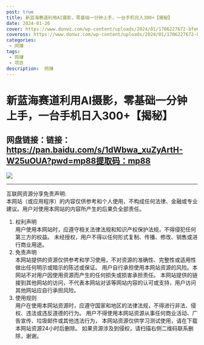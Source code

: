 ```yaml
---
post: true
title: 新蓝海赛道利用AI摄影，零基础一分钟上手，一台手机日入300+【揭秘】
date: 2024-01-26
cover: https://www.donwz.com/wp-content/uploads/2024/01/1706227672-bfe6e5e1e32ed2a.jpg
coveross: https://www.donwz.com/wp-content/uploads/2024/01/1706227672-bfe6e5e1e32ed2a.jpg
categories:
 - 网赚
tags:
 - 网赚
 - 项目
description:  网赚
---
```

# 新蓝海赛道利用AI摄影，零基础一分钟上手，一台手机日入300+【揭秘】

## 网盘链接：链接：https://pan.baidu.com/s/1dWbwa_xuZyArtH-W25uOUA?pwd=mp88提取码：mp88  

![](https://www.donwz.com/wp-content/uploads/2024/01/1706227672-bfe6e5e1e32ed2a.jpg)

---
互联网资源分享免责声明:  
本网站（或应用程序）的内容仅供参考和个人使用，不构成任何法律、金融或专业建议。用户对使用本网站的内容所产生的后果负全部责任。
1. 权利声明  
用户使用本网站时，应遵守相关法律法规和知识产权保护法规，不得侵犯任何第三方的权益。
未经授权，用户不得以任何形式复制、传播、修改、销售或进行商业用途。
2. 免责声明  
本网站提供的资源仅供参考和学习使用，不对资源的准确性、完整性或适用性做出任何明示或暗示的陈述或保证。
用户自行承担使用本网站资源的风险。本网站不对用户因使用资源而产生的任何损失或损害承担责任。
本网站提供的链接到其他网站的访问，不代表本网站对该等网站内容的认可或支持，用户访问其他网站应自行承担风险。
3. 使用规则  
用户在使用本网站资源时，应遵守国家和地区的法律法规，不得进行非法、侵权、违法或违反道德的行为。
用户不得使用本网站资源从事任何商业活动、广告宣传、垃圾邮件或其他违法行为，
本网站资源仅供学习测试使用，请在下载本网站资源24小时后删除。
如果资源涉及到侵权，请扫描右侧二维码联系删除，谢谢。
